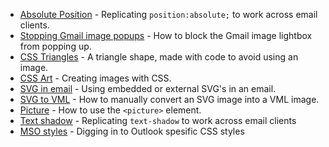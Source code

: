 * [Absolute Position](email-enhancements/faux-absolute-position) - Replicating `position:absolute;` to work across email clients.
* [Stopping Gmail image popups](email-enhancements/stop-gmail-image-popup) - How to block the Gmail image lightbox from popping up.
* [CSS Triangles](email-enhancements/css-triangles) - A triangle shape, made with code to avoid using an image.
* [CSS Art](email-enhancements/css-art) - Creating images with CSS.
* [SVG in email](email-enhancements/svg) - Using embedded or external SVG's in an email. 
* [SVG to VML](email-enhancements/svg-to-vml) - How to manually convert an SVG image into a VML image.
* [Picture](email-enhancements/picture) - How to use the `<picture>` element. 
* [Text shadow](email-enhancements/text-shadow) - Replicating `text-shadow` to work across email clients
* [MSO styles](email-enhancements/mso-styles) - Digging in to Outlook spesific CSS styles
